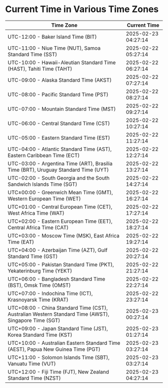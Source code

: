 # Current Time in Various Time Zones

| Time Zone | Current Time |
|-----------|--------------|
| UTC-12:00 - Baker Island Time (BIT) | 2025-02-23 04:27:14 |
| UTC-11:00 - Niue Time (NUT), Samoa Standard Time (SST) | 2025-02-22 05:27:14 |
| UTC-10:00 - Hawaii-Aleutian Standard Time (HAST), Tahiti Time (TAHT) | 2025-02-22 06:27:14 |
| UTC-09:00 - Alaska Standard Time (AKST) | 2025-02-22 07:27:14 |
| UTC-08:00 - Pacific Standard Time (PST) | 2025-02-22 08:27:14 |
| UTC-07:00 - Mountain Standard Time (MST) | 2025-02-22 09:27:14 |
| UTC-06:00 - Central Standard Time (CST) | 2025-02-22 10:27:14 |
| UTC-05:00 - Eastern Standard Time (EST) | 2025-02-22 11:27:14 |
| UTC-04:00 - Atlantic Standard Time (AST), Eastern Caribbean Time (ECT) | 2025-02-22 12:27:14 |
| UTC-03:00 - Argentina Time (ART), Brasília Time (BRT), Uruguay Standard Time (UYT) | 2025-02-22 13:27:14 |
| UTC-02:00 - South Georgia and the South Sandwich Islands Time (SGT) | 2025-02-22 14:27:14 |
| UTC±00:00 - Greenwich Mean Time (GMT), Western European Time (WET) | 2025-02-22 16:27:14 |
| UTC+01:00 - Central European Time (CET), West Africa Time (WAT) | 2025-02-22 17:27:14 |
| UTC+02:00 - Eastern European Time (EET), Central Africa Time (CAT) | 2025-02-22 18:27:14 |
| UTC+03:00 - Moscow Time (MSK), East Africa Time (EAT) | 2025-02-22 19:27:14 |
| UTC+04:00 - Azerbaijan Time (AZT), Gulf Standard Time (GST) | 2025-02-22 20:27:14 |
| UTC+05:00 - Pakistan Standard Time (PKT), Yekaterinburg Time (YEKT) | 2025-02-22 21:27:14 |
| UTC+06:00 - Bangladesh Standard Time (BST), Omsk Time (OMST) | 2025-02-22 22:27:14 |
| UTC+07:00 - Indochina Time (ICT), Krasnoyarsk Time (KRAT) | 2025-02-22 23:27:14 |
| UTC+08:00 - China Standard Time (CST), Australian Western Standard Time (AWST), Singapore Time (SGT) | 2025-02-23 00:27:14 |
| UTC+09:00 - Japan Standard Time (JST), Korea Standard Time (KST) | 2025-02-23 01:27:14 |
| UTC+10:00 - Australian Eastern Standard Time (AEST), Papua New Guinea Time (PGT) | 2025-02-23 03:27:14 |
| UTC+11:00 - Solomon Islands Time (SBT), Vanuatu Time (VUT) | 2025-02-23 03:27:14 |
| UTC+12:00 - Fiji Time (FJT), New Zealand Standard Time (NZST) | 2025-02-23 04:27:14 |
